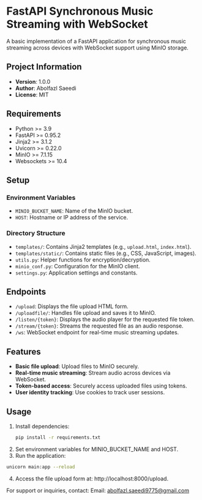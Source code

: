 # FastAPI Synchronous Music Streaming with WebSocket

A basic implementation of a FastAPI application for synchronous music streaming across devices with WebSocket support using MinIO storage.

## Project Information

- **Version**: 1.0.0  
- **Author**: Abolfazl Saeedi  
- **License**: MIT  

## Requirements

- Python >= 3.9  
- FastAPI >= 0.95.2  
- Jinja2 >= 3.1.2  
- Uvicorn >= 0.22.0  
- MinIO >= 7.1.15  
- Websockets >= 10.4  

## Setup

### Environment Variables

- `MINIO_BUCKET_NAME`: Name of the MinIO bucket.  
- `HOST`: Hostname or IP address of the service.  

### Directory Structure

- `templates/`: Contains Jinja2 templates (e.g., `upload.html`, `index.html`).  
- `templates/static/`: Contains static files (e.g., CSS, JavaScript, images).  
- `utils.py`: Helper functions for encryption/decryption.  
- `minio_conf.py`: Configuration for the MinIO client.  
- `settings.py`: Application settings and constants.  

## Endpoints

- `/upload`: Displays the file upload HTML form.  
- `/uploadfile/`: Handles file upload and saves it to MinIO.  
- `/listen/{token}`: Displays the audio player for the requested file token.  
- `/stream/{token}`: Streams the requested file as an audio response.  
- `/ws`: WebSocket endpoint for real-time music streaming updates.  

## Features

- **Basic file upload**: Upload files to MinIO securely.  
- **Real-time music streaming**: Stream audio across devices via WebSocket.  
- **Token-based access**: Securely access uploaded files using tokens.  
- **User identity tracking**: Use cookies to track user sessions.  

## Usage

1. Install dependencies:  
   ```bash
   pip install -r requirements.txt
   ```
2.	Set environment variables for MINIO_BUCKET_NAME and HOST.
3.	Run the application:
   ```bash
   unicorn main:app --reload
   ```
4.	Access the file upload form at:
    http://localhost:8000/upload.

For support or inquiries, contact:
Email: abolfazl.saeedi9775@gmail.com
